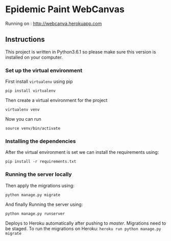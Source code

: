 # Epidemic Paint WebCanvas

Running on : http://webcanva.herokuapp.com

## Instructions
This project is written in Python3.6.1 so please make sure this version is installed on your computer.
### Set up the virtual environment
First install `virtualenv` using pip

`pip install virtualenv`

Then create a virtual environment for the project

`virtualenv venv`

Now you can run

`source venv/bin/activate`

### Installing the dependencies
After the virtual environment is set we can install the requirements using:

`pip install -r requirements.txt`

### Running the server locally
Then apply the migrations using:

`python manage.py migrate`

And finally Running the server using:

`python manage.py runserver`


Deploys to Heroku automatically after pushing to *master*. Migrations need to be staged. 
To run the migrations on Heroku: `heroku run python manage.py migrate`
